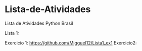 # Lista-de-Atividades
Lista de Atividades Python Brasil

Lista 1:

Exercicio 1: https://github.com/Migguel12/Lista1_ex1
Exercicio2: 

